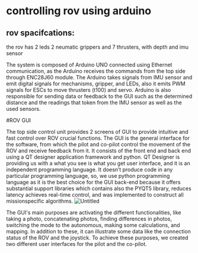 # controlling rov using arduino

## rov spacifcations:
the rov has 2 leds 2 neumatic grippers and 7 thrusters, with depth and imu sensor 


The system is composed of Arduino UNO connected using Ethernet communication, as the Arduino receives the commands from the top side through ENC28J60 module. 
The Arduino takes signals from IMU sensor and emit digital signals for mechanisms, gripper, and LEDs, also it emits PWM signals for ESCs to move thrusters (t100) and servo.
Arduino is also responsible for sending data or feedback to the GUI such as the determined distance and the readings that token from the IMU sensor as well as the used sensors.

#ROV GUI

The top side control unit provides 2 screens of GUI to provide intuitive and fast control over ROV crucial functions. 
The GUI is the general interface for the software, from which the pilot and co-pilot control the movement of the ROV and receive feedback from it.
It consists of the front end and back end using a QT designer
application framework and python. QT Designer is
providing us with a what you see is what you get user
interface, and it is an independent programming language.
It doesn’t produce code in any particular programming
language, so, we use python programming language as it
is the best choice for the GUI back-end because it offers
substantial support libraries which contains also the
PYQT5 library, reduces latency achieves real-time
control, and was implemented to construct all missionspecific algorithms.
![Untitled](https://user-images.githubusercontent.com/87039861/170712736-172de4bf-fd7b-4548-a046-113451da4b3c.png)


The GUI's main purposes are activating the different
functionalities, like taking a photo, concatenating photos,
finding differences in photos, switching the mode to the
autonomous, making some calculations, and mapping. In
addition to these, it can illustrate some data like the
connection status of the ROV and the joystick. To achieve
these purposes, we created two different user interfaces
for the pilot and the co-pilot.
